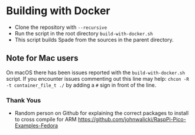 # Building with Docker
 - Clone the repository with `--recursive`
 - Run the script in the root directory `build-with-docker.sh`
 - This script builds Spade from the sources in the parent directory.

## Note for Mac users
On macOS there has been issues reported with the `build-with-docker.sh` script. If you encounter issues commenting out this line may help: `chcon -R -t container_file_t ./` by adding a `#` sign in front of the line.


### Thank Yous
 - Random person on Github for explaining the correct packages to install to cross compile for ARM https://github.com/johnwalicki/RaspPi-Pico-Examples-Fedora
